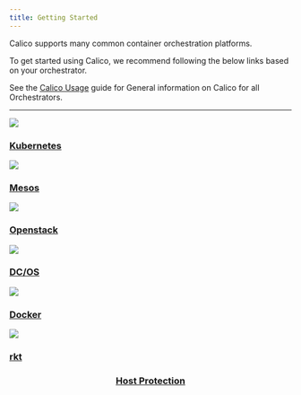 ```yaml
---
title: Getting Started
---
```


Calico supports many common container orchestration platforms.

To get started using Calico, we recommend following the below links based on your orchestrator.

See the [Calico Usage]({{site.baseurl}}/{{page.verison}}/usage/) guide for General information on Calico for all Orchestrators.

<hr>
<div id="getting-started-icons">
  <div class="row">
    <div class="col-md-4 col-sm-6">
      <a href="{{site.baseurl}}/{{page.version}}/getting-started/kubernetes/" class="thumbnail">
        <img src="{{ site.baseurl }}/images/icons/kubernetes.svg">
        <div class="caption">
          <h3>Kubernetes</h3>
        </div>
      </a>
    </div>
    <div class="col-md-4 col-sm-6">
    <a href="{{site.baseurl}}/{{page.version}}/getting-started/mesos/" class="thumbnail">
      <img src="{{ site.baseurl }}/images/icons/mesos.svg">
      <div class="caption">
        <h3>Mesos</h3>
      </div>
    </a>
    </div>
    <div class="col-md-4 col-sm-6">
    <a href="{{site.baseurl}}/{{page.version}}/getting-started/openstack/" class="thumbnail">
      <img src="{{ site.baseurl }}/images/icons/openstack.png">
      <div class="caption">
        <h3>Openstack</h3>
      </div>
    </a>
    </div>
  <div class="col-md-3 col-sm-6">
    <a href="{{site.baseurl}}/{{page.version}}/getting-started/mesos/installation/dc-os" class="thumbnail">
      <img src="{{ site.baseurl }}/images/icons/dcos.png">
      <div class="caption">
        <h3>DC/OS</h3>
      </div>
    </a>
  </div>
  <div class="col-md-3 col-sm-6">
  <a href="http://localhost:4000/v1.5/getting-started/docker/" class="thumbnail">
    <img src="{{ site.baseurl }}/images/icons/docker.png">
    <div class="caption">
      <h3>Docker</h3>
    </div>
  </a>
  </div>
    <div class="col-md-3 col-sm-6">
    <a href="http://localhost:4000/v1.5/getting-started/rkt/" class="thumbnail">
      <img src="{{ site.baseurl }}/images/icons/rkt.png">
      <div class="caption">
        <h3>rkt</h3>
      </div>
    </a>
    </div>
    <div class="col-md-3 col-sm-6">
    <a href="http://localhost:4000/v1.5/getting-started/bare-metal/bare-metal" class="thumbnail" style="text-align: center">
      <span class="glyphicon glyphicon-hdd" style="font-size:64px"></span>
      <div class="caption">
        <h3>Host Protection</h3>
      </div>
    </a>
    </div>
  </div>
</div>
